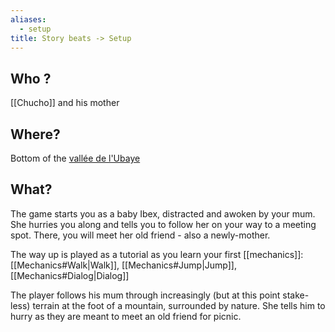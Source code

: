 ```yaml
---
aliases:
  - setup
title: Story beats -> Setup
---
```

## Who ?
[[Chucho]] and his mother
## Where?
Bottom of the [vallée de l'Ubaye](https://www3.mercantour-parcnational.fr/fr/des-decouvertes/destination-parc-national-du-mercantour/les-vallees-du-parc/vallee-de-lubaye)
## What?
The game starts you as a baby Ibex, distracted and awoken by your mum. She hurries you along and tells you to follow her on your way to a meeting spot. There, you will meet her old friend - also a newly-mother.

The way up is played as a tutorial as you learn your first [[mechanics]]:  [[Mechanics#Walk|Walk]], [[Mechanics#Jump|Jump]], [[Mechanics#Dialog|Dialog]]

The player follows his mum through increasingly (but at this point stake-less) terrain at the foot of a mountain, surrounded by nature. She tells him to hurry as they are meant to meet an old friend for picnic.



